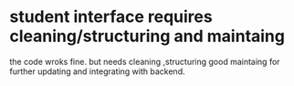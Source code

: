 # student interface requires cleaning/structuring and maintaing
   the code wroks fine. but needs cleaning ,structuring good maintaing for further updating and integrating with backend.
